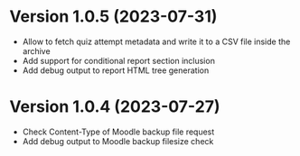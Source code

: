 # Version 1.0.5 (2023-07-31)

- Allow to fetch quiz attempt metadata and write it to a CSV file inside the archive
- Add support for conditional report section inclusion
- Add debug output to report HTML tree generation


# Version 1.0.4 (2023-07-27)

- Check Content-Type of Moodle backup file request
- Add debug output to Moodle backup filesize check
